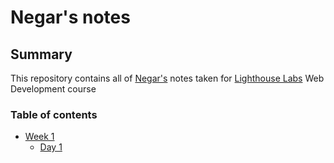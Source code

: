 # Negar's notes

## Summary

This repository contains all of [Negar's](https://github.com/negamiri) notes taken for [Lighthouse Labs](https://www.lighthouselabs.ca/) Web Development course

### Table of contents
* [Week 1](/Week_1)
  * [Day 1](/Week_1/Day_1)